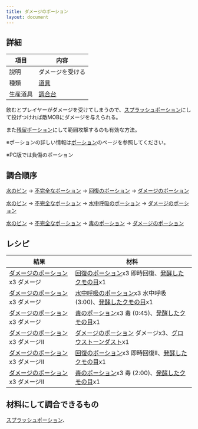 ```yaml
---
title: ダメージのポーション
layout: document
---
```

## 詳細

|項目|内容|
|---|---|
|説明|ダメージを受ける|
|種類|[道具](道具)|
|生産道具|[調合台](調合台)|

飲むとプレイヤーがダメージを受けてしまうので、[スプラッシュポーション](スプラッシュポーション)にして投げつければ敵MOBにダメージを与えられる。

また[残留ポーション](残留ポーション)にして範囲攻撃するのも有効な方法。

※ポーションの詳しい情報は[ポーション](ポーション)のページを参照してください。

※PC版では負傷のポーション

## 調合順序

[水のビン](水のビン) → [不完全なポーション](不完全なポーション) → [回復のポーション](回復のポーション) → [ダメージのポーション](ダメージのポーション)

[水のビン](水のビン) → [不完全なポーション](不完全なポーション) → [水中呼吸のポーション](水中呼吸のポーション) → [ダメージのポーション](ダメージのポーション)

[水のビン](水のビン) → [不完全なポーション](不完全なポーション) → [毒のポーション](毒のポーション) → [ダメージのポーション](ダメージのポーション)

## レシピ

|結果|材料|
|---|---|
|[ダメージのポーション](ダメージのポーション)x3 ダメージ|[回復のポーション](回復のポーション)x3 即時回復、[発酵したクモの目](発酵したクモの目)x1|
|[ダメージのポーション](ダメージのポーション)x3 ダメージ|[水中呼吸のポーション](水中呼吸のポーション)x3 水中呼吸 (3:00)、[発酵したクモの目](発酵したクモの目)x1|
|[ダメージのポーション](ダメージのポーション)x3 ダメージ|[毒のポーション](毒のポーション)x3 毒 (0:45)、[発酵したクモの目](発酵したクモの目)x1|
|[ダメージのポーション](ダメージのポーション)x3 ダメージII|[ダメージのポーション](ダメージのポーション) ダメージx3、[グロウストーンダスト](グロウストーンダスト)x1|
|[ダメージのポーション](ダメージのポーション)x3 ダメージII|[回復のポーション](回復のポーション)x3 即時回復II、[発酵したクモの目](発酵したクモの目)x1|
|[ダメージのポーション](ダメージのポーション)x3 ダメージII|[毒のポーション](毒のポーション)x3 毒 (2:00)、[発酵したクモの目](発酵したクモの目)x1|

## 材料にして調合できるもの

[スプラッシュポーション](スプラッシュポーション)、

